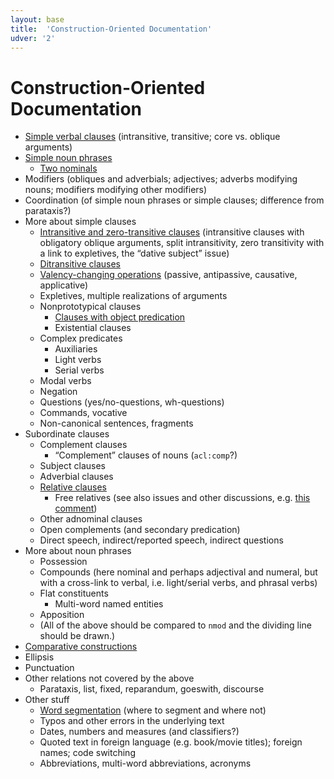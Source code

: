 ```yaml
---
layout: base
title:  'Construction-Oriented Documentation'
udver: '2'
---
```


# Construction-Oriented Documentation

* [Simple verbal clauses](simple_verbal_clauses.html) (intransitive, transitive; core vs. oblique arguments)
* [Simple noun phrases](simple_noun_phrases.html)
  * [Two nominals](two_nominals.html)
* Modifiers (obliques and adverbials; adjectives; adverbs modifying nouns; modifiers modifying other modifiers)
* Coordination (of simple noun phrases or simple clauses; difference from parataxis?)
* More about simple clauses
  * [Intransitive and zero-transitive clauses](intransitive_clauses.html) (intransitive clauses with obligatory oblique arguments, split intransitivity, zero transitivity with a link to expletives, the “dative subject” issue)
  * [Ditransitive clauses](ditransitive_clauses.html)
  * [Valency-changing operations](valency_changing_operations.html) (passive, antipassive, causative, applicative)
  * Expletives, multiple realizations of arguments
  * Nonprototypical clauses
    * [Clauses with object predication](object_predication.html)
    * Existential clauses
  * Complex predicates
    * Auxiliaries
    * Light verbs
    * Serial verbs
  * Modal verbs
  * Negation
  * Questions (yes/no-questions, wh-questions)
  * Commands, vocative
  * Non-canonical sentences, fragments
* Subordinate clauses
  * Complement clauses
    * “Complement” clauses of nouns (`acl:comp`?)
  * Subject clauses
  * Adverbial clauses
  * [Relative clauses](relative_clauses.html)
    * Free relatives (see also issues and other discussions, e.g. [this comment](https://github.com/UniversalDependencies/UD_English-EWT/pull/96#issuecomment-692915672))
  * Other adnominal clauses
  * Open complements (and secondary predication)
  * Direct speech, indirect/reported speech, indirect questions
* More about noun phrases
  * Possession
  * Compounds (here nominal and perhaps adjectival and numeral, but with a cross-link to verbal, i.e. light/serial verbs, and phrasal verbs)
  * Flat constituents
    * Multi-word named entities
  * Apposition
  * (All of the above should be compared to `nmod` and the dividing line should be drawn.)
* [Comparative constructions](comparatives.html)
* Ellipsis
* Punctuation
* Other relations not covered by the above
  * Parataxis, list, fixed, reparandum, goeswith, discourse
* Other stuff
  * [Word segmentation](word_segmentation.html) (where to segment and where not)
  * Typos and other errors in the underlying text
  * Dates, numbers and measures (and classifiers?)
  * Quoted text in foreign language (e.g. book/movie titles); foreign names; code switching
  * Abbreviations, multi-word abbreviations, acronyms

